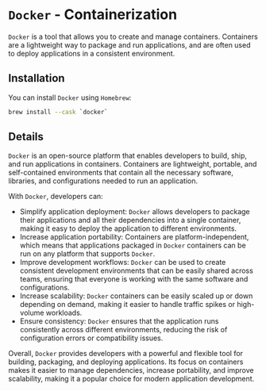 # `Docker` - Containerization

`Docker` is a tool that allows you to create and manage containers.
Containers are a lightweight way to package and run applications, and are often used to deploy applications in a consistent environment.

## Installation

You can install `Docker` using `Homebrew`:

```bash
brew install --cask `docker`
```

## Details

`Docker` is an open-source platform that enables developers to build, ship, and run applications in containers.
Containers are lightweight, portable, and self-contained environments that contain all the necessary software, libraries, and configurations needed to run an application.

With `Docker`, developers can:

-   Simplify application deployment: `Docker` allows developers to package their applications and all their dependencies into a single container, making it easy to deploy the application to different environments.
-   Increase application portability: Containers are platform-independent, which means that applications packaged in `Docker` containers can be run on any platform that supports `Docker`.
-   Improve development workflows: `Docker` can be used to create consistent development environments that can be easily shared across teams, ensuring that everyone is working with the same software and configurations.
-   Increase scalability: `Docker` containers can be easily scaled up or down depending on demand, making it easier to handle traffic spikes or high-volume workloads.
-   Ensure consistency: `Docker` ensures that the application runs consistently across different environments, reducing the risk of configuration errors or compatibility issues.

Overall, `Docker` provides developers with a powerful and flexible tool for building, packaging, and deploying applications.
Its focus on containers makes it easier to manage dependencies, increase portability, and improve scalability, making it a popular choice for modern application development.
